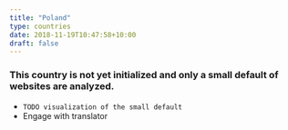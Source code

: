 ```yaml
---
title: "Poland"
type: countries
date: 2018-11-19T10:47:58+10:00
draft: false
---
```


### This country is not yet initialized and only a small default of websites are analyzed.

* `TODO visualization of the small default`
* Engage with translator

